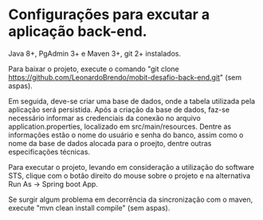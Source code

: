 # Configurações para excutar a aplicação back-end.

Java 8+, PgAdmin 3+ e Maven 3+, git 2+ instalados.

Para baixar o projeto, execute o comando "git clone https://github.com/LeonardoBrendo/mobit-desafio-back-end.git" (sem aspas).

Em seguida, deve-se criar uma base de dados, onde a tabela utilizada pela aplicação será persistida. Após a criação da base de dados, faz-se necessário informar as credenciais da conexão no arquivo application.properties, localizado em src/main/resources. Dentre as informações estão o nome do usuário e senha do banco, assim como o nome da base de dados alocada para o proejto, dentre outras especificações técnicas.

Para executar o projeto, levando em consideração a utilização do software STS, clique com o botão direito do mouse sobre o projeto e na alternativa Run As -> Spring boot App.

Se surgir algum problema em decorrência da sincronização com o maven, execute "mvn clean install compile" (sem aspas).


